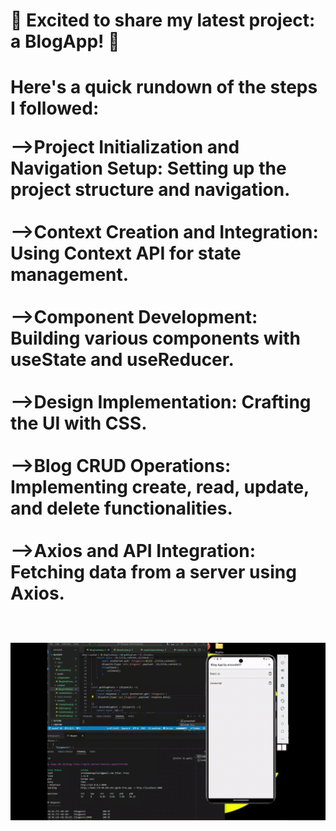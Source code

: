 <h1>🚀 Excited to share my latest project: a BlogApp! 📝<h1>

Here's a quick rundown of the steps I followed:

-->Project Initialization and Navigation Setup: Setting up the project structure and navigation.<br><br>
-->Context Creation and Integration: Using Context API for state management.<br><br>
-->Component Development: Building various components with useState and useReducer.<br><br>
-->Design Implementation: Crafting the UI with CSS.<br><br>
-->Blog CRUD Operations: Implementing create, read, update, and delete functionalities.<br><br>
-->Axios and API Integration: Fetching data from a server using Axios.<br><br>

<img src="preview.gif">
